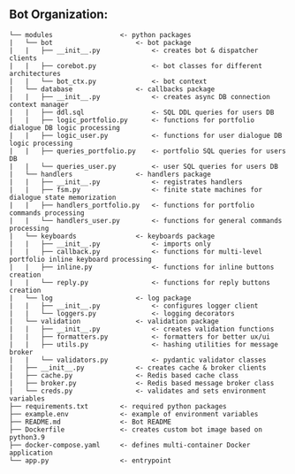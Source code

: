 ## Bot Organization:

    └── modules                 <- python packages
    |   └── bot                     <- bot package
    |   |   ├── __init__.py             <- creates bot & dispatcher clients
    |   |   ├── corebot.py              <- bot classes for different architectures
    |   |   └── bot_ctx.py              <- bot context
    |   └── database                <- callbacks package
    |   |   ├── __init__.py             <- creates async DB connection context manager
    |   |   ├── ddl.sql                 <- SQL DDL queries for users DB
    |   |   ├── logic_portfolio.py      <- functions for portfolio dialogue DB logic processing
    |   |   ├── logic_user.py           <- functions for user dialogue DB logic processing
    |   |   ├── queries_portfolio.py    <- portfolio SQL queries for users DB
    |   |   └── queries_user.py         <- user SQL queries for users DB
    |   └── handlers                <- handlers package
    |   |   ├── __init__.py             <- registrates handlers
    |   |   ├── fsm.py                  <- finite state machines for dialogue state memorization
    |   |   ├── handlers_portfolio.py   <- functions for portfolio commands processing
    |   |   └── handlers_user.py        <- functions for general commands processing
    |   └── keyboards               <- keyboards package
    |   |   ├── __init__.py             <- imports only
    |   |   ├── callback.py             <- functions for multi-level portfolio inline keyboard processing
    |   |   ├── inline.py               <- functions for inline buttons creation
    |   |   └── reply.py                <- functions for reply buttons creation
    |   └── log                     <- log package
    |   |   ├── __init__.py             <- configures logger client
    |   |   └── loggers.py              <- logging decorators
    |   └── validation              <- validation package
    |   |   ├── __init__.py             <- creates validation functions
    |   |   ├── formatters.py           <- formatters for better ux/ui
    |   |   ├── utils.py                <- hashing utilities for message broker
    |   |   └── validators.py           <- pydantic validator classes
    |   ├── __init__.py             <- creates cache & broker clients
    |   ├── cache.py                <- Redis based cache class
    |   ├── broker.py               <- Redis based message broker class
    |   └── creds.py                <- validates and sets environment variables
    ├── requirements.txt        <- required python packages
    ├── example.env             <- example of environment variables
    ├── README.md               <- Bot README
    ├── Dockerfile              <- creates custom bot image based on python3.9
    ├── docker-compose.yaml     <- defines multi-container Docker application
    └── app.py                  <- entrypoint
    
